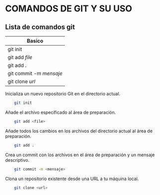 COMANDOS DE GIT Y SU USO
========================

Lista de comandos git
----------------------

| Basico | 
| ------ | 
| git init | 
| git add *file*| 
| git add .| 
| git commit -m *mensaje*| 
| git clone *url*| 


Inicializa un nuevo repositorio Git en el directorio actual.

```bash
    git init 
```

Añade el archivo especificado al área de preparación.

```bash
    git add <file>
```

Añade todos los cambios en los archivos del directorio actual al área de preparación.

```bash
    git add .
```

Crea un commit con los archivos en el área de preparación y un mensaje descriptivo.

```bash
    git commit -m <mensaje>
```

Clona un repositorio existente desde una URL a tu máquina local.

```bash
    git clone <url>
```

